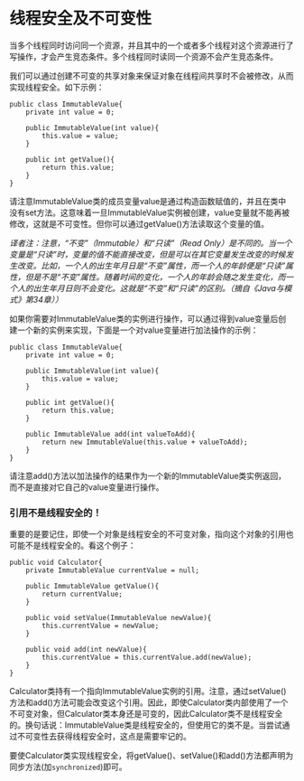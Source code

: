 # 线程安全及不可变性

当多个线程同时访问同一个资源，并且其中的一个或者多个线程对这个资源进行了写操作，才会产生竞态条件。多个线程同时读同一个资源不会产生竞态条件。


我们可以通过创建不可变的共享对象来保证对象在线程间共享时不会被修改，从而实现线程安全。如下示例：

```
public class ImmutableValue{
	private int value = 0;

	public ImmutableValue(int value){
		this.value = value;
	}

	public int getValue(){
		return this.value;
	}
}
```

请注意ImmutableValue类的成员变量value是通过构造函数赋值的，并且在类中没有set方法。这意味着一旦ImmutableValue实例被创建，value变量就不能再被修改，这就是不可变性。但你可以通过getValue()方法读取这个变量的值。

*译者注：注意，“不变”（Immutable）和“只读”（Read Only）是不同的。当一个变量是“只读”时，变量的值不能直接改变，但是可以在其它变量发生改变的时候发生改变。比如，一个人的出生年月日是“不变”属性，而一个人的年龄便是“只读”属性，但是不是“不变”属性。随着时间的变化，一个人的年龄会随之发生变化，而一个人的出生年月日则不会变化。这就是“不变”和“只读”的区别。（摘自《Java与模式》第34章））*

如果你需要对ImmutableValue类的实例进行操作，可以通过得到value变量后创建一个新的实例来实现，下面是一个对value变量进行加法操作的示例：

```
public class ImmutableValue{
	private int value = 0;

	public ImmutableValue(int value){
		this.value = value;
	}

	public int getValue(){
		return this.value;
	}

	public ImmutableValue add(int valueToAdd){
		return new ImmutableValue(this.value + valueToAdd);
	}
}

```

请注意add()方法以加法操作的结果作为一个新的ImmutableValue类实例返回，而不是直接对它自己的value变量进行操作。

### 引用不是线程安全的！

重要的是要记住，即使一个对象是线程安全的不可变对象，指向这个对象的引用也可能不是线程安全的。看这个例子：

```
public void Calculator{
	private ImmutableValue currentValue = null;

	public ImmutableValue getValue(){
		return currentValue;
	}

	public void setValue(ImmutableValue newValue){
		this.currentValue = newValue;
	}

	public void add(int newValue){
		this.currentValue = this.currentValue.add(newValue);
	}
}

```

Calculator类持有一个指向ImmutableValue实例的引用。注意，通过setValue()方法和add()方法可能会改变这个引用。因此，即使Calculator类内部使用了一个不可变对象，但Calculator类本身还是可变的，因此Calculator类不是线程安全的。换句话说：ImmutableValue类是线程安全的，但使用它的类不是。当尝试通过不可变性去获得线程安全时，这点是需要牢记的。

要使Calculator类实现线程安全，将getValue()、setValue()和add()方法都声明为同步方法(加`synchronized`)即可。